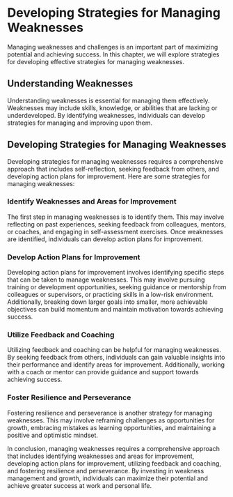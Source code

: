 Developing Strategies for Managing Weaknesses
============================================================================================

Managing weaknesses and challenges is an important part of maximizing potential and achieving success. In this chapter, we will explore strategies for developing effective strategies for managing weaknesses.

Understanding Weaknesses
------------------------

Understanding weaknesses is essential for managing them effectively. Weaknesses may include skills, knowledge, or abilities that are lacking or underdeveloped. By identifying weaknesses, individuals can develop strategies for managing and improving upon them.

Developing Strategies for Managing Weaknesses
---------------------------------------------

Developing strategies for managing weaknesses requires a comprehensive approach that includes self-reflection, seeking feedback from others, and developing action plans for improvement. Here are some strategies for managing weaknesses:

### Identify Weaknesses and Areas for Improvement

The first step in managing weaknesses is to identify them. This may involve reflecting on past experiences, seeking feedback from colleagues, mentors, or coaches, and engaging in self-assessment exercises. Once weaknesses are identified, individuals can develop action plans for improvement.

### Develop Action Plans for Improvement

Developing action plans for improvement involves identifying specific steps that can be taken to manage weaknesses. This may involve pursuing training or development opportunities, seeking guidance or mentorship from colleagues or supervisors, or practicing skills in a low-risk environment. Additionally, breaking down larger goals into smaller, more achievable objectives can build momentum and maintain motivation towards achieving success.

### Utilize Feedback and Coaching

Utilizing feedback and coaching can be helpful for managing weaknesses. By seeking feedback from others, individuals can gain valuable insights into their performance and identify areas for improvement. Additionally, working with a coach or mentor can provide guidance and support towards achieving success.

### Foster Resilience and Perseverance

Fostering resilience and perseverance is another strategy for managing weaknesses. This may involve reframing challenges as opportunities for growth, embracing mistakes as learning opportunities, and maintaining a positive and optimistic mindset.

In conclusion, managing weaknesses requires a comprehensive approach that includes identifying weaknesses and areas for improvement, developing action plans for improvement, utilizing feedback and coaching, and fostering resilience and perseverance. By investing in weakness management and growth, individuals can maximize their potential and achieve greater success at work and personal life.
